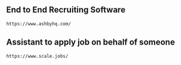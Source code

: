 ## End to End Recruiting Software
```
https://www.ashbyhq.com/
```
## Assistant to apply job on behalf of someone
```
https://www.scale.jobs/
```
